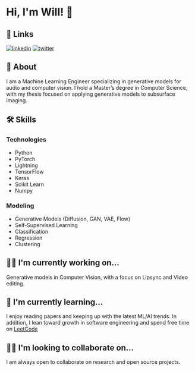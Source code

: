 
# Hi, I'm Will! 👋


## 🔗 Links
[![linkedin](https://img.shields.io/badge/linkedin-0A66C2?style=for-the-badge&logo=linkedin&logoColor=white)](https://www.linkedin.com/in/william-rice)
[![twitter](https://img.shields.io/badge/twitter-1DA1F2?style=for-the-badge&logo=twitter&logoColor=white)](https://twitter.com/_Will_Rice)


## 🚀 About
I am a Machine Learning Engineer specializing in generative models for audio and computer vision. I hold a Master’s degree in Computer Science, with my thesis focused on applying generative models to subsurface imaging.


## 🛠 Skills

### Technologies
- Python
- PyTorch
- Lightning
- TensorFlow
- Keras
- Scikit Learn
- Numpy

### Modeling
- Generative Models (Diffusion, GAN, VAE, Flow)
- Self-Supervised Learning 
- Classification
- Regression
- Clustering


## 👩‍💻 I'm currently working on...
Generative models in Computer Vision, with a focus on Lipsync and Video editing.

## 🧠 I'm currently learning...
I enjoy reading papers and keeping up with the latest ML/AI trends. In addition, I lean toward growth in software engineering and spend free time on [LeetCode](https://leetcode.com/will-rice/)

## 👯‍♀️ I'm looking to collaborate on...
I am always open to collaborate on research and open source projects.

